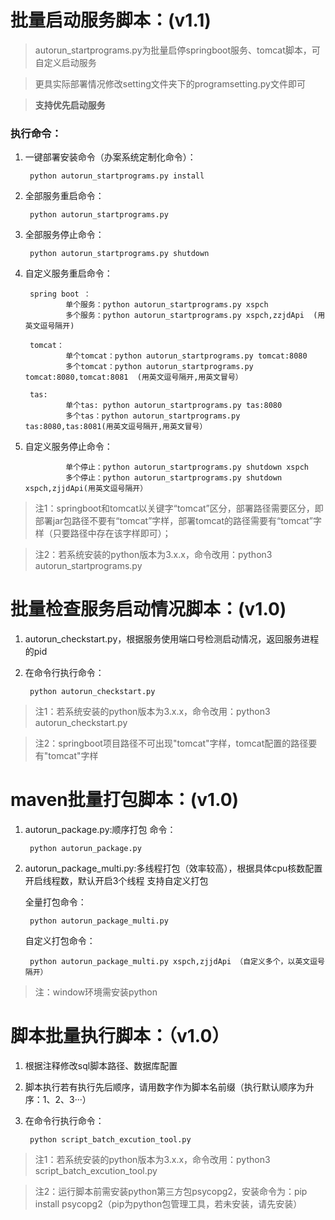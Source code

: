# 批量启动服务脚本：(v1.1)
>autorun_startprograms.py为批量启停springboot服务、tomcat脚本，可自定义启动服务

>更具实际部署情况修改setting文件夹下的programsetting.py文件即可

>**支持优先启动服务**
### 执行命令：
1. 一键部署安装命令（办案系统定制化命令）：

        python autorun_startprograms.py install
2. 全部服务重启命令：

        python autorun_startprograms.py
3. 全部服务停止命令：

        python autorun_startprograms.py shutdown
4. 自定义服务重启命令：

        spring boot ：
                单个服务：python autorun_startprograms.py xspch
                多个服务：python autorun_startprograms.py xspch,zzjdApi  (用英文逗号隔开)

        tomcat：
                单个tomcat：python autorun_startprograms.py tomcat:8080
                多个tomcat：python autorun_startprograms.py tomcat:8080,tomcat:8081  (用英文逗号隔开,用英文冒号）

        tas:
                单个tas: python autorun_startprograms.py tas:8080
                多个tas：python autorun_startprograms.py tas:8080,tas:8081(用英文逗号隔开,用英文冒号）
5. 自定义服务停止命令：

                单个停止：python autorun_startprograms.py shutdown xspch
                多个停止：python autorun_startprograms.py shutdown xspch,zjjdApi(用英文逗号隔开）
>注1：springboot和tomcat以关键字“tomcat”区分，部署路径需要区分，即部署jar包路径不要有“tomcat”字样，部署tomcat的路径需要有“tomcat”字样（只要路径中存在该字样即可）；

>注2：若系统安装的python版本为3.x.x，命令改用：python3 autorun_startprograms.py



# 批量检查服务启动情况脚本：(v1.0)
1. autorun_checkstart.py，根据服务使用端口号检测启动情况，返回服务进程的pid
2. 在命令行执行命令：
        
        python autorun_checkstart.py
>注1：若系统安装的python版本为3.x.x，命令改用：python3 autorun_checkstart.py
    
>注2：springboot项目路径不可出现"tomcat"字样，tomcat配置的路径要有"tomcat"字样



# maven批量打包脚本：(v1.0)
1. autorun_package.py:顺序打包
命令：
        
        python autorun_package.py
2. autorun_package_multi.py:多线程打包（效率较高），根据具体cpu核数配置开启线程数，默认开启3个线程
支持自定义打包

    全量打包命令：

        python autorun_package_multi.py
    自定义打包命令：

        python autorun_package_multi.py xspch,zjjdApi （自定义多个，以英文逗号隔开）
>注：window环境需安装python

# 脚本批量执行脚本：（v1.0）
1. 根据注释修改sql脚本路径、数据库配置
2. 脚本执行若有执行先后顺序，请用数字作为脚本名前缀（执行默认顺序为升序：1、2、3···）
3. 在命令行执行命令：

        python script_batch_excution_tool.py
>注1：若系统安装的python版本为3.x.x，命令改用：python3 script_batch_excution_tool.py
    
>注2：运行脚本前需安装python第三方包psycopg2，安装命令为：pip install psycopg2（pip为python包管理工具，若未安装，请先安装）